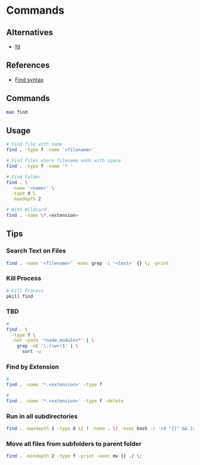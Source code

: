 # Commands

## Alternatives

- [fd](/fd.md)

## References

- [Find syntax](<https://en.wikipedia.org/wiki/Find_(Unix)#Find_syntax>)

## Commands

```sh
man find
```

## Usage

```sh
# Find file with name
find . -type f -name '<filename>'

# Find files where filename ends with space
find . -type f -name '* '

# Find Folder
find . \
  -name '<name>' \
  -type d \
  -maxdepth 2

# With Wildcard
find . -name \*.<extension>
```

## Tips

### Search Text on Files

```sh
find . -name '<filename>' -exec grep -i '<text>' {} \; -print
```

### Kill Process

```sh
# Kill Process
pkill find
```

### TBD

```sh
#
find . \
  -type f \
  -not -path '*node_modules*' | \
    grep -oE '\.(\w+)$' | \
      sort -u
```

### Find by Extension

```sh
#
find . -name '*.<extension>' -type f

#
find . -name '*.<extension>' -type f -delete
```

### Run in all subdirectories

```sh
find . -maxdepth 1 -type d \( ! -name . \) -exec bash -c 'cd "{}" && [command]' \;
```

### Move all files from subfolders to parent folder

```sh
find . -mindepth 2 -type f -print -exec mv {} ./ \;
```

<!-- ###

```sh
find . -type f -exec /bin/sh -c 'echo "{}"' \;
find . -exec /bin/sh -c {}/"${name}" \;
``` -->
